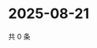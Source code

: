 # 2025-08-21

共 0 条

<!-- BEGIN ZHIHUQUESTIONS -->
<!-- 最后更新时间 Thu Aug 21 2025 20:22:03 GMT+0800 (China Standard Time) -->

<!-- END ZHIHUQUESTIONS -->
